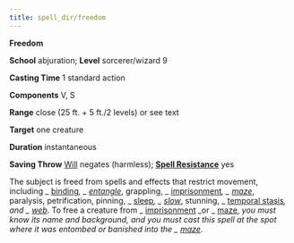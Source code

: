 ```yaml
---
title: spell_dir/freedom
---
```

 **Freedom**

**School** abjuration; **Level** sorcerer/wizard 9

**Casting Time** 1 standard action

**Components** V, S

**Range** close (25 ft. + 5 ft./2 levels) or see text

**Target** one creature

**Duration** instantaneous

**Saving Throw** [Will](../combat#_will) negates (harmless); **[Spell Resistance](../glossary#_spell-resistance)** yes

The subject is freed from spells and effects that restrict movement, including _ [binding](binding#_binding)_, _ [entangle](entangle#_entangle)_, grappling, _ [imprisonment](imprisonment#_imprisonment)_, _ [maze](maze#_maze)_, paralysis, petrification, pinning, _ [sleep](sleep#_sleep)_, _ [slow](slow#_slow)_, stunning, _ [temporal stasis](temporalStasis#_temporal-stasis)_, and _ [web](web#_web)_. To free a creature from _ [imprisonment](imprisonment#_imprisonment) _or _ [maze](maze#_maze), _you must know its name and background, and you must cast this spell at the spot where it was entombed or banished into the _ [maze](maze#_maze)_.

